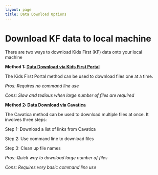 ```yaml
---
layout: page
title: Data Download Options
---
```



Download KF data to local machine
===================================

There are two ways to download Kids First (KF) data onto your local machine

  **Method 1: [Data Download via Kids First Portal](Data-Download-Via-KF-Portal.md)**

The Kids First Portal method can be used to download files one at a time.

*Pros: Requires no command line use*

*Cons: Slow and tedious when large number of files are required*

  **Method 2: [Data Download via Cavatica](Data-Download-Via-Cavatica.md)**

The Cavatica method can be used to download multiple files at once. It involves three steps:

  Step 1: Download a list of links from Cavatica

  Step 2: Use command line to download files

  Step 3: Clean up file names

*Pros: Quick way to download large number of files*

*Cons: Requires very basic command line use*
